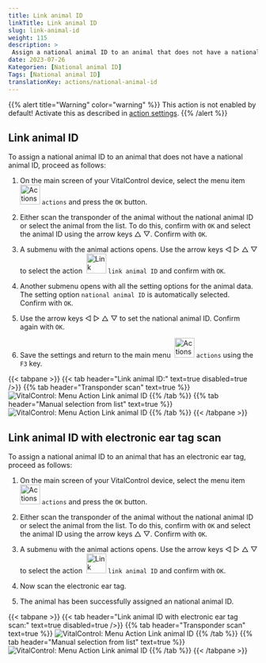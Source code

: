 ```yaml
---
title: Link animal ID
linkTitle: Link animal ID
slug: link-animal-id
weight: 115
description: >
 Assign a national animal ID to an animal that does not have a national animal ID
date: 2023-07-26
Kategorien: [National animal ID]
Tags: [National animal ID]
translationKey: actions/national-animal-id
---
```

{{% alert title="Warning" color="warning" %}}
This action is not enabled by default! Activate this as described in [action settings](../settings/).
{{% /alert %}}

## Link animal ID

To assign a national animal ID to an animal that does not have a national animal ID, proceed as follows:

1. On the main screen of your VitalControl device, select the menu item &nbsp;<img src="/icons/actions.svg" width="40" align="bottom" alt="Actions" /> `actions` and press the `OK` button.

2. Either scan the transponder of the animal without the national animal ID or select the animal from the list. To do this, confirm with `OK` and select the animal ID using the arrow keys △ ▽. Confirm with `OK`.

3. A submenu with the animal actions opens. Use the arrow keys ◁ ▷ △ ▽ to select the action &nbsp;<img src="/icons/national-animal-ID.svg" width="40" align="bottom" alt="Link animal ID" /> `link animal ID` and confirm with `OK`.

4. Another submenu opens with all the setting options for the animal data. The setting option `national animal ID` is automatically selected. Confirm with `OK`.

5. Use the arrow keys ◁ ▷ △ ▽ to set the national animal ID. Confirm again with `OK`.

6. Save the settings and return to the main menu &nbsp;<img src="/icons/actions.svg" width="40" align="bottom" alt="Actions" /> `actions` using the `F3` key.

{{< tabpane >}}
{{< tab header="Link animal ID:" text=true disabled=true />}}
{{% tab header="Transponder scan" text=true %}}
 ![VitalControl: Menu Action Link animal ID](../images/linkanimalid-scan.png "Link animal ID")
{{% /tab %}}
{{% tab header="Manual selection from list" text=true %}}
 ![VitalControl: Menu Action Link animal ID](../images/linkanimalid.png "Link animal ID")
{{% /tab %}}
{{< /tabpane >}}

## Link animal ID with electronic ear tag scan

To assign a national animal ID to an animal that has an electronic ear tag, proceed as follows:

1. On the main screen of your VitalControl device, select the menu item &nbsp;<img src="/icons/actions.svg" width="40" align="bottom" alt="Actions" /> `actions` and press the `OK` button.

2. Either scan the transponder of the animal without the national animal ID or select the animal from the list. To do this, confirm with `OK` and select the animal ID using the arrow keys △ ▽. Confirm with `OK`.

3. A submenu with the animal actions opens. Use the arrow keys ◁ ▷ △ ▽ to select the action &nbsp;<img src="/icons/national-animal-ID-scan.svg" width="40" align="bottom" alt="Link animal ID" />  `link animal ID` and confirm with `OK`.

4. Now scan the electronic ear tag.

5. The animal has been successfully assigned an national animal ID.

{{< tabpane >}}
{{< tab header="Link animal ID with electronic ear tag scan:" text=true disabled=true />}}
{{% tab header="Transponder scan" text=true %}}
 ![VitalControl: Menu Action Link animal ID](../images/linkanimalidscan-scan.png "Link animal ID")
{{% /tab %}}
{{% tab header="Manual selection from list" text=true %}}
 ![VitalControl: Menu Action Link animal ID](../images/linkanimalidscan.png "Link animal ID")
{{% /tab %}}
{{< /tabpane >}}
